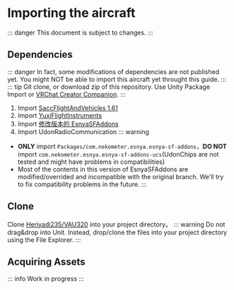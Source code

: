 # Importing the aircraft
::: danger
This document is subject to changes.
:::
## Dependencies
::: danger
In fact, some modifications of dependencies are not published yet. You might NOT be able to import this aircraft yet throught this guide.
:::
::: tip
Git clone, or download zip of this repository. Use Unity Package Import or [VRChat Creator Companion](https://vcc.docs.vrchat.com/).
:::
1. Import [SaccFlightAndVehicles 1.61](https://github.com/Sacchan-VRC/SaccFlightAndVehicles/releases/tag/1.61)
2. Import [YuxiFlightInstruments](https://github.com/Heriyadi235/YuxiFlightInstrumentsforSF)
3. Import [修改版本的 EsnyaSFAddons](https://github.com/Heriyadi235/EsnyaSFAddons/tree/beta)
4. Import UdonRadioCommunication
::: warning
- **ONLY** import `Packages/com.nekometer.esnya.esnya-sf-addons`，**DO NOT** import `com.nekometer.esnya.esnya-sf-addons-ucs`(UdonChips are not tested and might have problems in compatibilities)
- Most of the contents in this version of EsnyaSFAddons are modified/overrided and incompatible with the original branch. We'll try to fix compatibility problems in the future.
:::
## Clone
Clone [Heriyadi235/VAU320](https://github.com/Heriyadi235/VAU320) into your project directory。
::: warning
Do not drag&drop into Unit. Instead, drop/clone the files into your project directory using the File Explorer.
:::
## Acquiring Assets
::: info
Work in progress
:::
